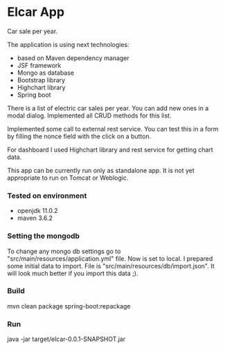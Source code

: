 # Elcar App
Car sale per year. 

The application is using next technologies:
- based on Maven dependency manager
- JSF framework
- Mongo as database
- Bootstrap library
- Highchart library
- Spring boot

There is a list of electric car sales per year. You can add new ones in a modal dialog. 
Implemented all CRUD methods for this list.

Implemented some call to external rest service. You can test this in a form by filling the nonce field with the click on a button.

For dashboard I used Highchart library and rest service for getting chart data.

This app can be currently run only as standalone app. It is not yet appropriate to run on Tomcat or Weblogic.

### Tested on environment
- openjdk 11.0.2
- maven 3.6.2

### Setting the mongodb
To change any mongo db settings go to "src/main/resources/application.yml" file. Now is set to local.
I prepared some initial data to import. File is "src/main/resources/db/import.json". It will look much better if you import this data ;).

### Build
  mvn clean package spring-boot:repackage

### Run
  java -jar target/elcar-0.0.1-SNAPSHOT.jar
